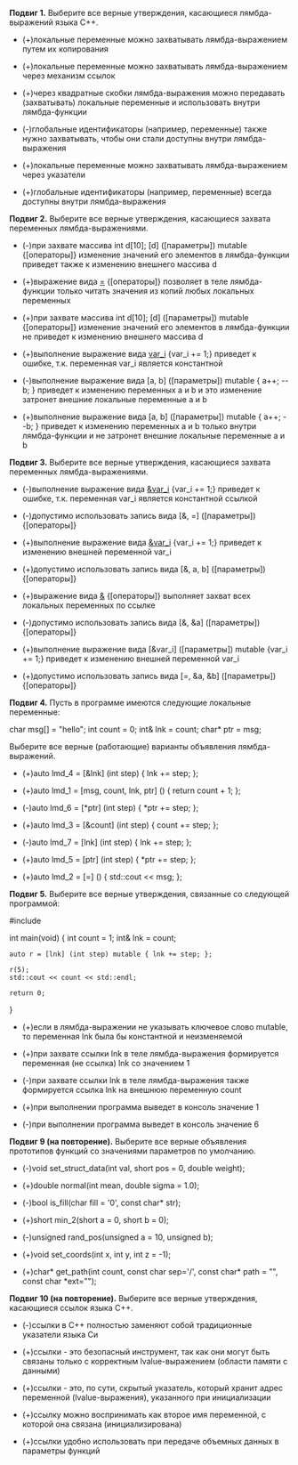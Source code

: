 **Подвиг 1.** Выберите все верные утверждения, касающиеся лямбда-выражений языка С++.

* (+)локальные переменные можно захватывать лямбда-выражением путем их копирования

* (+)локальные переменные можно захватывать лямбда-выражением через механизм ссылок

* (+)через квадратные скобки лямбда-выражения можно передавать (захватывать) локальные переменные и использовать внутри лямбда-функции

* (-)глобальные идентификаторы (например, переменные) также нужно захватывать, чтобы они стали доступны внутри лямбда-выражения

* (+)локальные переменные можно захватывать лямбда-выражением через указатели

* (+)глобальные идентификаторы (например, переменные) всегда доступны внутри лямбда-выражения


**Подвиг 2.** Выберите все верные утверждения, касающиеся захвата переменных лямбда-выражениями.

* (-)при захвате массива int d[10]; [d] ([параметры]) mutable {[операторы]} изменение значений его элементов в лямбда-функции приведет также к изменению внешнего массива d

* (+)выражение вида [=]([параметры]) {[операторы]} позволяет в теле лямбда-функции только читать значения из копий любых локальных переменных

* (+)при захвате массива int d[10]; [d] ([параметры]) mutable {[операторы]} изменение значений его элементов в лямбда-функции не приведет к изменению внешнего массива d

* (+)выполнение выражение вида [var_i]([параметры]) {var_i += 1;} приведет к ошибке, т.к. переменная var_i является константной

* (-)выполнение выражение вида [a, b] ([параметры]) mutable { a++; --b; } приведет к изменению переменных a и b и это изменение затронет внешние локальные переменные a и b

* (+)выполнение выражение вида [a, b] ([параметры]) mutable { a++; --b; } приведет к изменению переменных a и b только внутри лямбда-функции и не затронет внешние локальные переменные a и b


**Подвиг 3.** Выберите все верные утверждения, касающиеся захвата переменных лямбда-выражениями.


* (-)выполнение выражение вида [&var_i]([параметры]) {var_i += 1;} приведет к ошибке, т.к. переменная var_i является константной ссылкой

* (-)допустимо использовать запись вида [&, =] ([параметры]) {[операторы]}

* (+)выполнение выражение вида [&var_i]([параметры]) {var_i += 1;} приведет к изменению внешней переменной var_i

* (+)допустимо использовать запись вида [&, a, b] ([параметры]) {[операторы]}

* (+)выражение вида [&]([параметры]) {[операторы]} выполняет захват всех локальных переменных по ссылке

* (-)допустимо использовать запись вида [&, &a] ([параметры]) {[операторы]}

* (+)выполнение выражение вида [&var_i] ([параметры]) mutable {var_i += 1;} приведет к изменению внешней переменной var_i

* (+)допустимо использовать запись вида [=, &a, &b] ([параметры]) {[операторы]}


**Подвиг 4.** Пусть в программе имеются следующие локальные переменные:

char msg[] = "hello";
int count = 0;
int& lnk = count;
char* ptr = msg;

Выберите все верные (работающие) варианты объявления лямбда-выражений.

* (+)auto lmd_4 = [&lnk] (int step) { lnk += step; };

* (+)auto lmd_1 = [msg, count, lnk, ptr] () { return count + 1; };

* (-)auto lmd_6 = [*ptr] (int step) { *ptr += step; };

* (+)auto lmd_3 = [&count] (int step) { count += step; };

* (-)auto lmd_7 = [lnk] (int step) { lnk += step; };

* (+)auto lmd_5 = [ptr] (int step) { *ptr += step; };

* (+)auto lmd_2 = [=] () { std::cout << msg; };


**Подвиг 5.** Выберите все верные утверждения, связанные со следующей программой:

#include <iostream>

int main(void)
{
    int count = 1;
    int& lnk = count;

    auto r = [lnk] (int step) mutable { lnk += step; };

    r(5);
    std::cout << count << std::endl;

    return 0;
}


* (+)если в лямбда-выражении не указывать ключевое слово mutable, то переменная lnk была бы константной и неизменяемой

* (+)при захвате ссылки lnk в теле лямбда-выражения формируется переменная (не ссылка) lnk со значением 1

* (-)при захвате ссылки lnk в теле лямбда-выражения также формируется ссылка lnk на внешнюю переменную count

* (+)при выполнении программа выведет в консоль значение 1

* (-)при выполнении программа выведет в консоль значение 6


**Подвиг 9 (на повторение).** Выберите все верные объявления прототипов функций со значениями параметров по умолчанию.

* (-)void set_struct_data(int val, short pos = 0, double weight);

* (+)double normal(int mean, double sigma = 1.0);

* (-)bool is_fill(char fill = '0', const char* str);

* (+)short min_2(short a = 0, short b = 0);

* (-)unsigned rand_pos(unsigned a = 10, unsigned b);

* (+)void set_coords(int x, int y, int z = -1);

* (+)char* get_path(int count, const char sep='/', const char* path = "", const char *ext="");


**Подвиг 10 (на повторение).** Выберите все верные утверждения, касающиеся ссылок языка С++.

* (-)cсылки в С++ полностью заменяют собой традиционные указатели языка Си

* (+)ссылки - это безопасный инструмент, так как они могут быть связаны только с корректным lvalue-выражением (области памяти с данными)

* (+)ссылки - это, по сути, скрытый указатель, который хранит адрес переменной (lvalue-выражения), указанного при инициализации

* (+)ссылку можно воспринимать как второе имя переменной, с которой она связана (инициализирована)

* (+)ссылки удобно использовать при передаче объемных данных в параметры функций